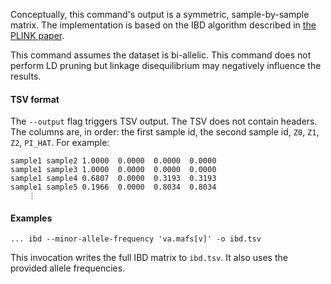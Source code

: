 <div class="cmdhead"></div>

<div class="description"></div>

<div class="synopsis"></div>

<div class="options"></div>

<div class="subsection">

Conceptually, this command's output is a symmetric, sample-by-sample matrix. The
implementation is based on the IBD algorithm described in
[the PLINK paper](http://www.ncbi.nlm.nih.gov/pmc/articles/PMC1950838/).

This command assumes the dataset is bi-allelic. This command does not perform LD
pruning but linkage disequilibrium may negatively influence the results.

#### TSV format

The `--output` flag triggers TSV output. The TSV does not contain headers. The
columns are, in order: the first sample id, the second sample id, `Z0`, `Z1`,
`Z2`, `PI_HAT`. For example:

```
sample1	sample2	1.0000	0.0000	0.0000	0.0000
sample1	sample3	1.0000	0.0000	0.0000	0.0000
sample1	sample4	0.6807	0.0000	0.3193	0.3193
sample1	sample5	0.1966	0.0000	0.8034	0.8034
    ⋮
```

#### Examples

```
... ibd --minor-allele-frequency 'va.mafs[v]' -o ibd.tsv
```

This invocation writes the full IBD matrix to `ibd.tsv`. It also uses the
provided allele frequencies.
